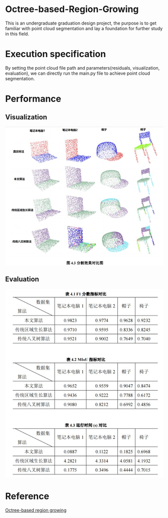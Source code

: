 # Octree-based-Region-Growing
This is an undergraduate graduation design project, the purpose is to get familiar with point cloud segmentation and lay a foundation for further study in this field.

# Execution specification
By setting the point cloud file path and parameters(residuals, visualization, evaluation), we can directly run the main.py file to achieve point cloud segmentation.

# Performance
## Visualization
![error](https://github.com/kangjie-ding/Octree-based-Region-Growing/blob/main/test_data/visualization/visualization.jpg "visualization of our algorithm compared to traditional methods")
## Evaluation
![error](https://github.com/kangjie-ding/Octree-based-Region-Growing/blob/main/test_data/visualization/evaluation.jpg "evaluation of our algorithm compared to traditional methods")

# Reference
[Octree-based region growing](https://www.sciencedirect.com/science/article/abs/pii/S0924271615000283)
